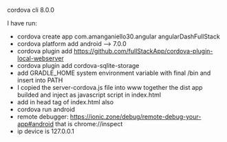 cordova cli 8.0.0

I have run:
- cordova create app com.amanganiello30.angular angularDashFullStack
- cordova platform add android --> 7.0.0
- cordova plugin add https://github.com/fullStackApp/cordova-plugin-local-webserver
- cordova plugin add cordova-sqlite-storage
- add GRADLE_HOME system environment variable with final /bin and insert into PATH
- I copied the server-cordova.js file into www together the dist app builded and inject as javascript script in index.html
- add in head tag of index.html also  <script src="cordova.js" type="text/javascript"></script>
- cordova run android
- remote debugger: https://ionic.zone/debug/remote-debug-your-app#android that is chrome://inspect 
- ip device is 127.0.0.1

